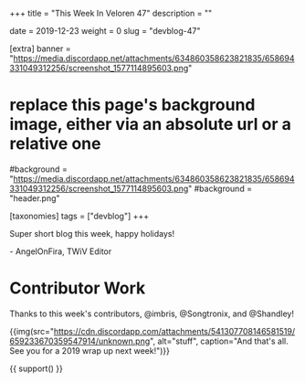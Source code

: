 +++
title = "This Week In Veloren 47"
description = ""

date = 2019-12-23
weight = 0
slug = "devblog-47"

[extra]
banner = "https://media.discordapp.net/attachments/634860358623821835/658694331049312256/screenshot_1577114895603.png"

# replace this page's background image, either via an absolute url or a relative one
#background = "https://media.discordapp.net/attachments/634860358623821835/658694331049312256/screenshot_1577114895603.png"
#background = "header.png"

[taxonomies]
tags = ["devblog"]
+++

Super short blog this week, happy holidays!

\- AngelOnFira, TWiV Editor

# Contributor Work

Thanks to this week's contributors, @imbris, @Songtronix, and @Shandley!

{{img(src="https://cdn.discordapp.com/attachments/541307708146581519/659233670359547914/unknown.png", alt="stuff", caption="And that's all. See you for a 2019 wrap up next week!")}}

{{ support() }}

